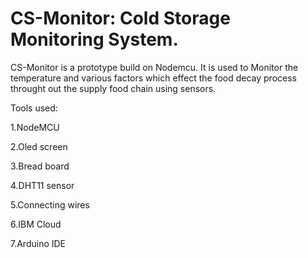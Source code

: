# CS-Monitor: Cold Storage Monitoring System.
CS-Monitor is a prototype build on Nodemcu. It is used to Monitor the temperature and various factors which effect the food decay process throught out the supply food chain using sensors.

Tools used:

1.NodeMCU

2.Oled screen

3.Bread board

4.DHT11 sensor

5.Connecting wires

6.IBM Cloud

7.Arduino IDE

